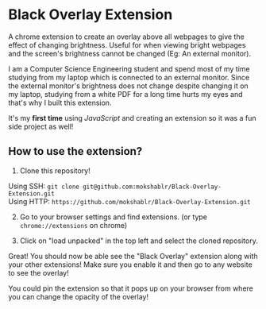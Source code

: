 
# Black Overlay Extension

A chrome extension to create an overlay above all webpages to give the effect of changing brightness. Useful for when viewing bright webpages and the screen's brightness cannot be changed (Eg: An external monitor).

I am a Computer Science Engineering student and spend most of my time studying from my laptop which is connected to an external monitor. Since the external monitor's brightness does not change despite changing it on my laptop, studying from a white PDF for a long time hurts my eyes and that's why I built this extension. 

It's my **first time** using *JavaScript* and creating an extension so it was a fun side project as well!

## How to use the extension?

1. Clone this repository! <br>

Using SSH: `git clone git@github.com:mokshablr/Black-Overlay-Extension.git`<br>
Using HTTP: `https://github.com/mokshablr/Black-Overlay-Extension.git`

2. Go to your browser settings and find extensions. (or type `chrome://extensions` on chrome)

3. Click on "load unpacked" in the top left and select the cloned repository.

Great! You should now be able see the "Black Overlay" extension along with your other extensions! Make sure you enable it and then go to any website to see the overlay!

You could pin the extension so that it pops up on your browser from where you can change the opacity of the overlay!
